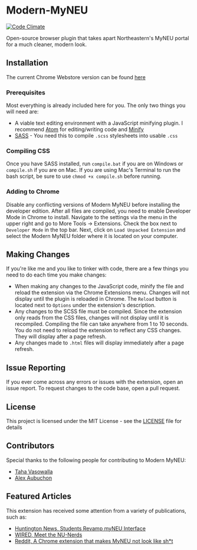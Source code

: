# Modern-MyNEU
[![Code Climate](https://codeclimate.com/github/Abbondanzo/Modern-MyNEU/badges/gpa.svg)](https://codeclimate.com/github/Abbondanzo/Modern-MyNEU)

Open-source browser plugin that takes apart Northeastern's MyNEU portal for a much cleaner, modern look.

## Installation
The current Chrome Webstore version can be found [here](https://chrome.google.com/webstore/detail/modern-myneu/phpjhjbppfdgofldhpecojjdfccboblk)

### Prerequisites
Most everything is already included here for you. The only two things you will need are:
* A viable text editing environment with a JavaScript minifying plugin. I recommend [Atom](https://atom.io/) for editing/writing code and [Minify](https://atom.io/packages/atom-minify)
* [SASS](http://sass-lang.com/install) - You need this to compile `.scss` stylesheets into usable `.css`

### Compiling CSS
Once you have SASS installed, run `compile.bat` if you are on Windows or `compile.sh` if you are on Mac. If you are using Mac's Terminal to run the bash script, be sure to use `chmod +x compile.sh` before running.

### Adding to Chrome
Disable any conflicting versions of Modern MyNEU before installing the developer edition.
After all files are compiled, you need to enable Developer Mode in Chrome to install. Navigate to the settings via the menu in the upper right and go to More Tools -> Extensions. Check the box next to `Developer Mode` in the top bar.
Next, click on `Load Unpacked Extension` and select the Modern MyNEU folder where it is located on your computer.

## Making Changes
If you're like me and you like to tinker with code, there are a few things you need to do each time you make changes:
* When making any changes to the JavaScript code, minify the file and reload the extension via the Chrome Extensions menu. Changes will not display until the plugin is reloaded in Chrome. The `Reload` button is located next to `Options` under the extension's description.
* Any changes to the SCSS file must be compiled. Since the extension only reads from the CSS files, changes will not display until it is recompiled. Compiling the file can take anywhere from 1 to 10 seconds. You do not need to reload the extension to reflect any CSS changes. They will display after a page refresh.
* Any changes made to `.html` files will display immediately after a page refresh.

## Issue Reporting
If you ever come across any errors or issues with the extension, open an issue report. To request changes to the code base, open a pull request.

## License
This project is licensed under the MIT License - see the [LICENSE](LICENSE) file for details

## Contributors
Special thanks to the following people for contributing to Modern MyNEU:
* [Taha Vasowalla](https://github.com/DarkAce65)
* [Alex Aubuchon](https://github.com/A-lxe)

## Featured Articles
This extension has received some attention from a variety of publications, such as:
* [Huntington News, Students Revamp myNEU Interface](https://huntnewsnu.com/2017/02/students-revamp-myneu-interface/)
* [WIRED, Meet the NU-Nerds](https://www.wired.com/2017/04/the-genial-brilliant-candy-loving-hackers-of-stetson-west/)
* [Reddit, A Chrome extension that makes MyNEU not look like sh*t](https://www.reddit.com/r/NEU/comments/5q86si/a_chrome_extension_that_makes_myneu_not_look_like/)

